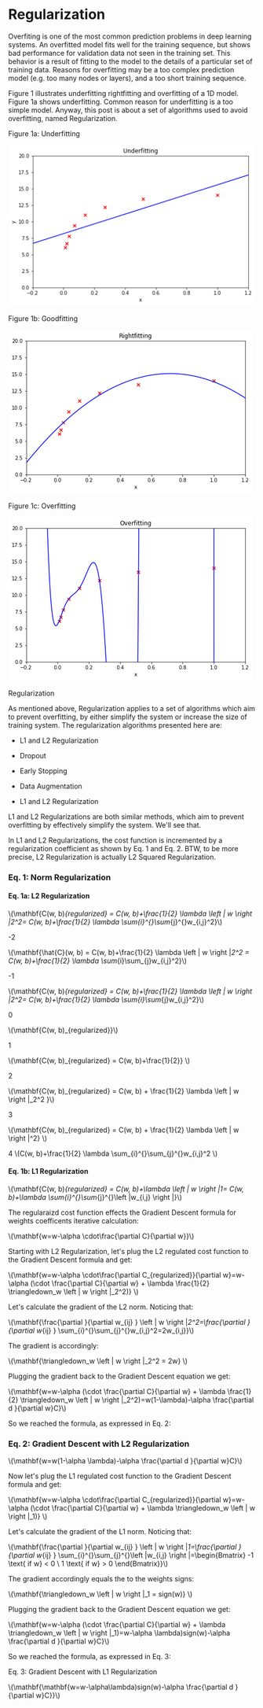 # Regularization

Overfiting is one of the most common prediction problems in deep learning systems. An overfitted model fits well for the training sequence, but shows bad performance for validation data not seen in the training set. This behavior is a result of fitting to the model to the details of a particular set of training data. Reasons for overfitting may be a too complex prediction model (e.g. too many nodes or layers), and a too short training sequence. 

Figure 1 illustrates underfitting rightfitting and overfitting of a 1D model. Figure 1a shows underfitting. Common reason for underfitting is a too simple model. Anyway, this post is about a set of algorithms used to avoid overfitting, named Regularization.

Figure 1a: Underfitting

![](../assets/images/regularization/underfitting.png)
 
Figure 1b: Goodfitting

![](../assets/images/regularization/rightfitting.png)
  
Figure 1c: Overfitting

![](../assets/images/regularization/overfitting.png)



Regularization

As mentioned above, Regularization applies to a set of algorithms which aim to prevent overfitting, by either simplify the system or increase the size of training system. The regularization algorithms presented here are:

- L1 and L2 Regularization
- Dropout
- Early Stopping
- Data Augmentation

- L1 and L2 Regularization

L1 and L2 Regularizations are both similar methods, which aim to prevent overfitting by effectively simplify the system. We'll see that.

In L1 and L2 Regularizations, the cost function is incremented by a regularization coefficient as shown by Eq. 1 and Eq. 2. BTW, to be more precise, L2 Regularization is actually L2 Squared Regularization.

### Eq. 1: Norm Regularization

#### Eq. 1a: L2 Regularization

\\(\mathbf{C(w, b)_{regularized} = C(w, b)+\frac{1}{2} \lambda  \left \| w \right \|_2^2= C(w, b)+\frac{1}{2} \lambda \sum_{i}^{}\sum_{j}^{}w_{i,j}^2}\\)


-2

\\(\mathbf{\hat{C}(w, b) = C(w, b)+\frac{1}{2} \lambda  \left \| w \right \|_2^2 = C(w, b)+\frac{1}{2} \lambda \sum_{i}\sum_{j}w_{i,j}^2}\\)

-1

\\(\mathbf{C(w, b)_{regularized} = C(w, b)+\frac{1}{2} \lambda  \left \| w \right \|_2^2= C(w, b)+\frac{1}{2} \lambda \sum_{i}\sum_{j}w_{i,j}^2}\\)

0

\\(\mathbf{C(w, b)_{regularized}}\\)

1

\\(\mathbf{C(w, b)_{regularized} = C(w, b)+\frac{1}{2}} \\)

2

\\(\mathbf{C(w, b)_{regularized} = C(w, b) + \frac{1}{2} \lambda \left \| w \right \|_2^2 }\\)

3

\\(\mathbf{C(w, b)_{regularized} = C(w, b) + \frac{1}{2} \lambda \left \| w \right \|^2} \\)

4
\\(C(w, b)+\frac{1}{2} \lambda \sum_{i}^{}\sum_{j}^{}w_{i,j}^2
\\)

#### Eq. 1b: L1 Regularization

\\(\mathbf{C(w, b)_{regularized} = C(w, b)+\lambda \left \| w \right \|_1= C(w, b)+\lambda \sum_{i}^{}\sum_{j}^{}\left |w_{i,j}  \right |}\\)


The regularaizd cost function effects the Gradient Descent formula for weights coefficents iterative calculation:

\\(\mathbf{w=w-\alpha \cdot\frac{\partial C}{\partial w}}\\)

Starting with L2 Regularization, let's plug the L2 regulated cost function to the Gradient Descent formula and get:

\\(\mathbf{w=w-\alpha \cdot\frac{\partial C_{regularized}}{\partial w}=w-\alpha (\cdot \frac{\partial C}{\partial w} + \lambda \frac{1}{2} \triangledown_w \left \| w \right \|_2^2)}
\\)

Let's calculate the gradient of the L2 norm. Noticing that:

\\(\mathbf{\frac{\partial }{\partial w_{ij} } \left \| w \right \|_2^2=\frac{\partial }{\partial w_{ij} } \sum_{i}^{}\sum_{j}^{}w_{i,j}^2=2w_{i,j}}\\)

The gradient is accordingly:

\\(\mathbf{\triangledown_w \left \| w \right \|_2^2 = 2w}
\\)


Plugging the gradient back to the Gradient Descent equation we get:

\\(\mathbf{w=w-\alpha (\cdot \frac{\partial C}{\partial w} + \lambda \frac{1}{2} \triangledown_w \left \| w \right \|_2^2)=w(1-\lambda)-\alpha \frac{\partial d }{\partial w}C}\\)

So we reached the formula, as expressed in Eq. 2:

### Eq. 2: Gradient Descent with L2 Regularization

\\(\mathbf{w=w(1-\alpha \lambda)-\alpha \frac{\partial d }{\partial w}C}\\)


Now let's plug the L1 regulated cost function to the Gradient Descent formula and get:

\\(\mathbf{w=w-\alpha \cdot\frac{\partial C_{regularized}}{\partial w}=w-\alpha (\cdot \frac{\partial C}{\partial w} + \lambda \triangledown_w \left \| w \right \|_1)}
\\)

Let's calculate the gradient of the L1 norm. Noticing that:

\\(\mathbf{\frac{\partial }{\partial w_{ij} } \left \| w \right \|_1=\frac{\partial }{\partial w_{ij} } \sum_{i}^{}\sum_{j}^{}\left |w_{i,j}  \right |=\begin{Bmatrix}
-1 \text{ if w} < 0 \\ 
1 \text{ if w} > 0
\end{Bmatrix}}\\)

The gradient accordingly equals the to the weights signs:

\\(\mathbf{\triangledown_w \left \| w \right \|_1 = sign(w)}
\\)


Plugging the gradient back to the Gradient Descent equation we get:

\\(\mathbf{w=w-\alpha (\cdot \frac{\partial C}{\partial w} + \lambda \triangledown_w \left \| w \right \|_1)=w-\alpha \lambda)sign(w)-\alpha \frac{\partial d }{\partial w}C}\\)

So we reached the formula, as expressed in Eq. 3:

Eq. 3: Gradient Descent with L1 Regularization

\\(\mathbf{\mathbf{w=w-\alpha\lambda)sign(w)-\alpha \frac{\partial d }{\partial w}C}}\\)





